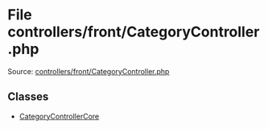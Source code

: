 File controllers/front/CategoryController.php
=========

Source: [controllers/front/CategoryController.php](https://github.com/PrestaShop/PrestaShop/blob/1.5.0.5/controllers/front/CategoryController.php)


Classes
-------

* [CategoryControllerCore](class.CategoryControllerCore.md)


